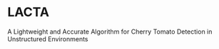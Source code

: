 # LACTA
A Lightweight and Accurate Algorithm for Cherry Tomato Detection in Unstructured Environments

